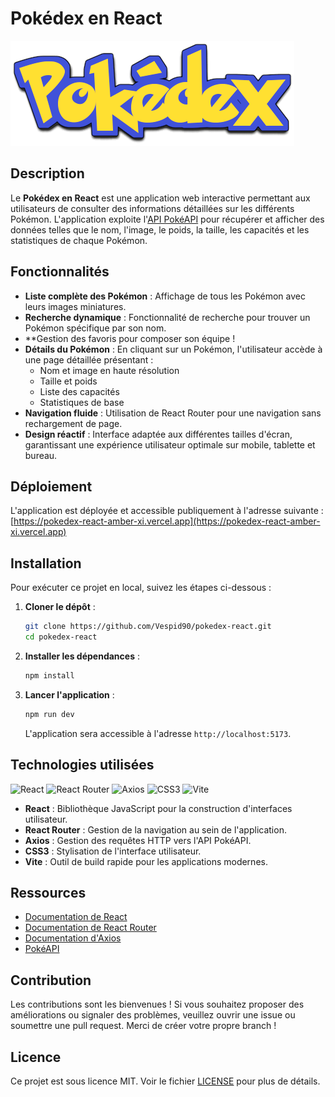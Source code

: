 # Pokédex en React

![Pokédex](./docs/pokedex-banner.png)

## Description

Le **Pokédex en React** est une application web interactive permettant aux utilisateurs de consulter des informations détaillées sur les différents Pokémon. L'application exploite l'[API PokéAPI](https://pokeapi.co/) pour récupérer et afficher des données telles que le nom, l'image, le poids, la taille, les capacités et les statistiques de chaque Pokémon.

## Fonctionnalités

- **Liste complète des Pokémon** : Affichage de tous les Pokémon avec leurs images miniatures.
- **Recherche dynamique** : Fonctionnalité de recherche pour trouver un Pokémon spécifique par son nom.
- **Gestion des favoris pour composer son équipe !
- **Détails du Pokémon** : En cliquant sur un Pokémon, l'utilisateur accède à une page détaillée présentant :
  - Nom et image en haute résolution
  - Taille et poids
  - Liste des capacités
  - Statistiques de base
- **Navigation fluide** : Utilisation de React Router pour une navigation sans rechargement de page.
- **Design réactif** : Interface adaptée aux différentes tailles d'écran, garantissant une expérience utilisateur optimale sur mobile, tablette et bureau.

## Déploiement

L'application est déployée et accessible publiquement à l'adresse suivante : [https://pokedex-react-amber-xi.vercel.app](https://pokedex-react-amber-xi.vercel.app)

## Installation

Pour exécuter ce projet en local, suivez les étapes ci-dessous :

1. **Cloner le dépôt** :

   ```bash
   git clone https://github.com/Vespid90/pokedex-react.git
   cd pokedex-react
   ```

2. **Installer les dépendances** :

   ```bash
   npm install
   ```

3. **Lancer l'application** :

   ```bash
   npm run dev
   ```

   L'application sera accessible à l'adresse `http://localhost:5173`.

## Technologies utilisées

![React](https://img.shields.io/badge/React-20232A?style=for-the-badge&logo=react&logoColor=61DAFB)
![React Router](https://img.shields.io/badge/React_Router-CA4245?style=for-the-badge&logo=react-router&logoColor=white)
![Axios](https://img.shields.io/badge/Axios-5A29E4?style=for-the-badge)
![CSS3](https://img.shields.io/badge/CSS3-1572B6?style=for-the-badge&logo=css3&logoColor=white)
![Vite](https://img.shields.io/badge/Vite-646CFF?style=for-the-badge&logo=vite&logoColor=white)


- **React** : Bibliothèque JavaScript pour la construction d'interfaces utilisateur.
- **React Router** : Gestion de la navigation au sein de l'application.
- **Axios** : Gestion des requêtes HTTP vers l'API PokéAPI.
- **CSS3** : Stylisation de l'interface utilisateur.
- **Vite** : Outil de build rapide pour les applications modernes.

## Ressources

- [Documentation de React](https://fr.reactjs.org/docs/getting-started.html)
- [Documentation de React Router](https://reactrouter.com/)
- [Documentation d'Axios](https://axios-http.com/docs/intro)
- [PokéAPI](https://pokeapi.co/)

## Contribution

Les contributions sont les bienvenues ! Si vous souhaitez proposer des améliorations ou signaler des problèmes, veuillez ouvrir une issue ou soumettre une pull request.
Merci de créer votre propre branch !

## Licence

Ce projet est sous licence MIT. Voir le fichier [LICENSE](./LICENSE) pour plus de détails.

